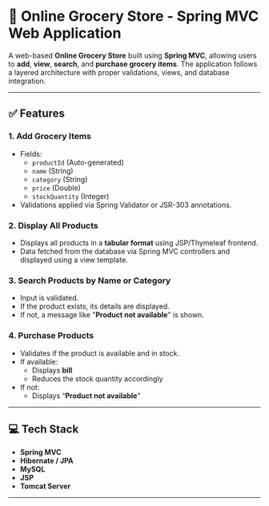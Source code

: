 # 🛒 Online Grocery Store - Spring MVC Web Application

A web-based **Online Grocery Store** built using **Spring MVC**, allowing users to **add**, **view**, **search**, and **purchase grocery items**. The application follows a layered architecture with proper validations, views, and database integration.

---

## ✅ Features

### 1. Add Grocery Items
- Fields: 
  - `productId` (Auto-generated)
  - `name` (String)
  - `category` (String)
  - `price` (Double)
  - `stockQuantity` (Integer)
- Validations applied via Spring Validator or JSR-303 annotations.

### 2. Display All Products
- Displays all products in a **tabular format** using JSP/Thymeleaf frontend.
- Data fetched from the database via Spring MVC controllers and displayed using a view template.

### 3. Search Products by Name or Category
- Input is validated.
- If the product exists, its details are displayed.
- If not, a message like "**Product not available**" is shown.

### 4. Purchase Products
- Validates if the product is available and in stock.
- If available:
  - Displays **bill**
  - Reduces the stock quantity accordingly
- If not:
  - Displays “**Product not available**”

---

## 💻 Tech Stack

- **Spring MVC**
- **Hibernate / JPA**
- **MySQL**
- **JSP**
- **Tomcat Server**

---

